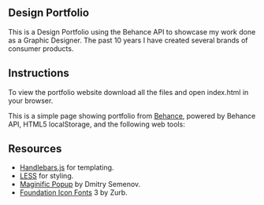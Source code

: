 Design Portfolio
----------------

This is a Design Portfolio using the Behance API to showcase my work done as a Graphic Designer. The past 10 years I have created several brands of consumer products. 

Instructions
------------
To view the portfolio website download all the files and open index.html in your browser.

This is a simple page showing portfolio from [Behance](http://www.behance.net/), powered by Behance API, HTML5 localStorage, and the following web tools:

Resources
---------
* [Handlebars.js](http://handlebarsjs.com/) for templating.
* [LESS](http://lesscss.org/) for styling.
* [Maginific Popup](http://dimsemenov.com/plugins/magnific-popup/) by Dmitry Semenov.  
* [Foundation Icon Fonts](http://zurb.com/playground/foundation-icon-fonts-3) 3 by Zurb.